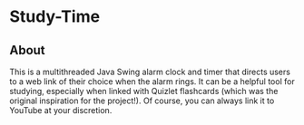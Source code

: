 # Study-Time

## About
This is a multithreaded Java Swing alarm clock and timer that directs users to a web link of their choice when the alarm rings. It can be a helpful tool for studying, especially when linked with Quizlet flashcards (which was the original inspiration for the project!). Of course, you can always link it to YouTube at your discretion.
